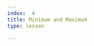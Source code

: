 ```yaml
---
index:  4
title: Minimum and Maximum
type: lesson

---
```



<!--stackedit_data:
eyJoaXN0b3J5IjpbLTIwMzUzMDMxODksNTI1NTU5NjU3LDExNz
M5NzQyODVdfQ==
-->